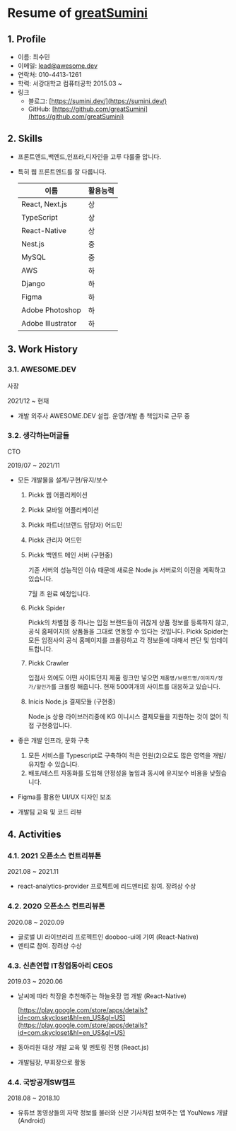 # Resume of [greatSumini](https://github.com/greatSumini)

## 1. Profile

- 이름: 최수민
- 이메일: lead@awesome.dev
- 연락처: 010-4413-1261
- 학력: 서강대학교 컴퓨터공학 2015.03 ~
- 링크
  - 블로그: [https://sumini.dev/](https://sumini.dev/)
  - GitHub: [https://github.com/greatSumini](https://github.com/greatSumini)

## 2. Skills

- 프론트엔드,백엔드,인프라,디자인을 고루 다룰줄 압니다.
- 특히 웹 프론트엔드를 잘 다룹니다.

  | 이름              | 활용능력 |
  | ----------------- | -------- |
  | React, Next.js    | 상       |
  | TypeScript        | 상       |
  | React-Native      | 상       |
  | Nest.js           | 중       |
  | MySQL             | 중       |
  | AWS               | 하       |
  | Django            | 하       |
  | Figma             | 하       |
  | Adobe Photoshop   | 하       |
  | Adobe Illustrator | 하       |

## 3. Work History

### 3.1. AWESOME.DEV

사장

2021/12 ~ 현재

- 개발 외주사 AWESOME.DEV 설립. 운영/개발 총 책임자로 근무 중


### 3.2. 생각하는머글들

CTO

2019/07 ~ 2021/11

- 모든 개발물을 설계/구현/유지/보수

  1. Pickk 웹 어플리케이션
  2. Pickk 모바일 어플리케이션
  3. Pickk 파트너(브랜드 담당자) 어드민
  4. Pickk 관리자 어드민
  5. Pickk 백엔드 메인 서버 (구현중)

     기존 서버의 성능적인 이슈 때문에 새로운 Node.js 서버로의 이전을 계획하고 있습니다.

     7월 초 완료 예정입니다.

  6. Pickk Spider

     Pickk의 차별점 중 하나는 입점 브랜드들이 귀찮게 상품 정보를 등록하지 않고, 공식 홈페이지의 상품들을 그대로 연동할 수 있다는 것입니다. Pickk Spider는 모든 입점사의 공식 홈페이지를 크롤링하고 각 정보들에 대해서 판단 및 업데이트합니다.

  7. Pickk Crawler

     입점사 외에도 어떤 사이트던지 제품 링크만 넣으면 `제품명/브랜드명/이미지/정가/할인가`를 크롤링 해줍니다. 현재 500여개의 사이트를 대응하고 있습니다.

  8. Inicis Node.js 결제모듈 (구현중)

     Node.js 상용 라이브러리중에 KG 이니시스 결제모듈을 지원하는 것이 없어 직접 구현중입니다.

- 좋은 개발 인프라, 문화 구축
  1. 모든 서비스를 Typescript로 구축하여 적은 인원(2)으로도 많은 영역을 개발/유지할 수 있습니다.
  2. 배포/테스트 자동화를 도입해 안정성을 높임과 동시에 유지보수 비용을 낮췄습니다.
- Figma를 활용한 UI/UX 디자인 보조
- 개발팀 교육 및 코드 리뷰

## 4. Activities

### 4.1. 2021 오픈소스 컨트리뷰톤

2021.08 ~ 2021.11

- react-analytics-provider 프로젝트에 리드멘티로 참여. 장려상 수상

### 4.2. 2020 오픈소스 컨트리뷰톤

2020.08 ~ 2020.09

- 글로벌 UI 라이브러리 프로젝트인 dooboo-ui에 기여 (React-Native)
- 멘티로 참여. 장려상 수상

### 4.3. 신촌연합 IT창업동아리 CEOS

2019.03 ~ 2020.06

- 날씨에 따라 착장을 추천해주는 하늘옷장 앱 개발 (React-Native)

  [https://play.google.com/store/apps/details?id=com.skycloset&hl=en_US&gl=US](https://play.google.com/store/apps/details?id=com.skycloset&hl=en_US&gl=US)

- 동아리원 대상 개발 교육 및 멘토링 진행 (React.js)
- 개발팀장, 부회장으로 활동

### 4.4. 국방공개SW캠프

2018.08 ~ 2018.10

- 유튜브 동영상들의 자막 정보를 불러와 신문 기사처럼 보여주는 앱 YouNews 개발 (Android)
